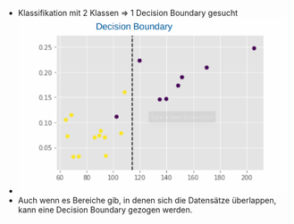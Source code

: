 - Klassifikation mit 2 Klassen => 1 Decision Boundary gesucht
- ![image.png](../assets/image_1647938017161_0.png)
- Auch wenn es Bereiche gib, in denen sich die Datensätze überlappen, kann eine Decision Boundary gezogen werden.